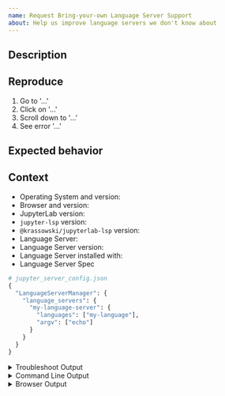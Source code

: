 ```yaml
---
name: Request Bring-your-own Language Server Support
about: Help us improve language servers we don't know about
---
```


<!--
Welcome! Before creating a new issue:
* Search for relevant issues
* Ensure your language server is not supported in LANGUAGESERVERS.md
* Follow the issue reporting guidelines:
https://jupyterlab.readthedocs.io/en/latest/getting_started/issue.html
-->

## Description

<!--Describe the bug clearly and concisely. Clearly indicate the language -->

## Reproduce

<!--Describe step-by-step instructions to reproduce the behavior-->

1. Go to '...'
2. Click on '...'
3. Scroll down to '...'
4. See error '...'

<!--Describe how you diagnosed the issue. See the guidelines at
 https://jupyterlab.readthedocs.io/en/latest/getting_started/issue.html -->

## Expected behavior

<!--Describe what you expected to happen-->

## Context

<!--Complete the following for context, and add any other relevant context-->

- Operating System and version:
- Browser and version:
- JupyterLab version:
- `jupyter-lsp` version:
- `@krassowski/jupyterlab-lsp` version:
- Language Server:
- Language Server version:
- Language Server installed with: <!-- e.g. system package manager, app package manager -->
- Language Server Spec

```python
# jupyter_server_config.json
{
  "LanguageServerManager": {
    "language_servers": {
      "my-language-server": {
        "languages": ["my-language"],
        "argv": ["echo"]
      }
    }
  }
}
```

<details><summary>Troubleshoot Output</summary>
<pre>
Paste the output from running `jupyter troubleshoot` from the command line here.
You may want to sanitize the paths in the output.
</pre>
</details>

<details><summary>Command Line Output</summary>
<pre>
Paste the output from your command line running `jupyter lab` here, use `--debug` if possible.
</pre>
</details>

<details><summary>Browser Output</summary>
<pre>
Paste the output from your browser Javascript console here.
</pre>
</details>
